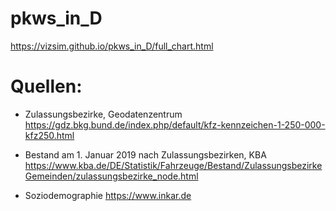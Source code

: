 # pkws_in_D
 
https://vizsim.github.io/pkws_in_D/full_chart.html




# Quellen:

* Zulassungsbezirke, Geodatenzentrum
	https://gdz.bkg.bund.de/index.php/default/kfz-kennzeichen-1-250-000-kfz250.html

* Bestand am 1. Januar 2019 nach Zulassungsbezirken, KBA
	https://www.kba.de/DE/Statistik/Fahrzeuge/Bestand/ZulassungsbezirkeGemeinden/zulassungsbezirke_node.html	
	
* Soziodemographie
	https://www.inkar.de
